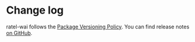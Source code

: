 # Change log

ratel-wai follows the [Package Versioning Policy](https://pvp.haskell.org).
You can find release notes [on GitHub](https://github.com/tfausak/ratel-wai/releases).
